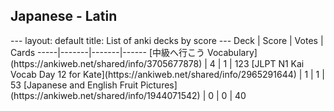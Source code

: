<h2>Japanese  -  Latin</h2>
---
layout: default
title: List of anki decks by score
---
Deck | Score | Votes | Cards
-----|-------|-------|------
[中級へ行こう Vocabulary](https://ankiweb.net/shared/info/3705677878) | 4 | 1 | 123
[JLPT N1 Kai Vocab Day 12 for Kate](https://ankiweb.net/shared/info/2965291644) | 1 | 1 | 53
[Japanese and English Fruit Pictures](https://ankiweb.net/shared/info/1944071542) | 0 | 0 | 40
